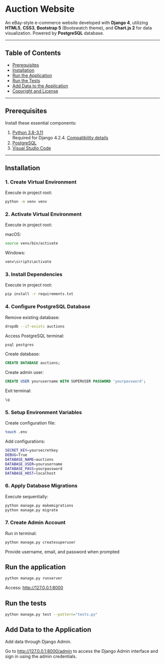 # Auction Website

An eBay-style e-commerce website developed with **Django 4**, utilizing **HTML5**, **CSS3**, **Bootstrap 5** (Bootswatch theme), and **Chart.js 2** for data visualization. Powered by **PostgreSQL** database.

---

## Table of Contents 
- [Prerequisites](#prerequisites)
- [Installation](#installation)
- [Run the Application](#run-the-application)
- [Run the Tests](#run-the-tests)
- [Add Data to the Application](#add-data-to-the-application)
- [Copyright and License](#copyright-and-license)

---

## Prerequisites

Install these essential components:

1. [Python 3.8-3.11](https://www.python.org/downloads/)  
   Required for Django 4.2.4. [Compatibility details](https://django.readthedocs.io/en/stable/faq/install.html)
2. [PostgreSQL](https://www.postgresql.org/download/)
3. [Visual Studio Code](https://code.visualstudio.com/download)

---

## Installation

### 1. Create Virtual Environment

Execute in project root:

```bash
python -m venv venv
```

### 2. Activate Virtual Environment

Execute in project root:

macOS:

```bash
source venv/bin/activate
```

Windows:

```bash
venv\scripts\activate
```

### 3. Install Dependencies

Execute in project root:

```bash
pip install -r requirements.txt
```

### 4. Configure PostgreSQL Database

Remove existing database:

```bash
dropdb --if-exists auctions
```

Access PostgreSQL terminal:

```bash
psql postgres
```

Create database:

```sql
CREATE DATABASE auctions;
```

Create admin user:

```sql
CREATE USER yourusername WITH SUPERUSER PASSWORD 'yourpassword';
```

Exit terminal:

```bash
\q
```

### 5. Setup Environment Variables

Create configuration file:

```bash
touch .env
```

Add configurations:

```bash
SECRET_KEY=yoursecretkey
DEBUG=True
DATABASE_NAME=auctions
DATABASE_USER=yourusername
DATABASE_PASS=yourpassword
DATABASE_HOST=localhost
```

### 6. Apply Database Migrations

Execute sequentially:

```bash
python manage.py makemigrations
python manage.py migrate
```

### 7. Create Admin Account

Run in terminal:

```bash
python manage.py createsuperuser
```

Provide username, email, and password when prompted

## Run the application

```bash
python manage.py runserver
```
Access: http://127.0.0.1:8000

## Run the tests

```bash
python manage.py test --pattern="tests.py"

```

## Add Data to the Application

Add data through Django Admin.

Go to http://127.0.0.1:8000/admin to access the Django Admin interface and sign in using the admin credentials.

